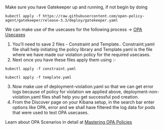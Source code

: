 Make sure you have Gatekeeper up and running, if not begin by doing

```
kubectl apply -f https://raw.githubusercontent.com/open-policy-agent/gatekeeper/release-3.3/deploy/gatekeeper.yaml
```

We can make use of the usecases for the following process -> [OPA Usecases](https://github.com/Arathi-S124/Kibana-logs-for-OPA/tree/master/STEP%205/OPA%20Usecases)

1. You’ll need to save 2 files - Constraint and Template.. Constraint.yaml file shall help initiating the policy library and Template.yaml is the file where we have made our violation policy for the required usecases.
2. Next once you have these files apply them using :-

```
kubectl apply -f constraint.yaml
```
```
kubectl apply -f template.yaml
```
3. Now make use of deployment-violation.yaml so that we can get error logs because of policy for violation we applied above, deployment-non-violation.yaml files shall help you get successful pod creation. 
4. From the Discover page on your Kibana setup, in the search bar enter options like OPA, error and we shall have filtered the log data for pods that were used to test OPA usecases.

Learn about OPA Scenarios in detail at [Mastering OPA Policies](https://cloudsecops.com/opa-gatekeeper)

